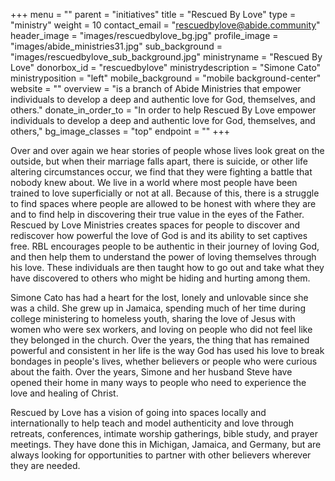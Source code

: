 +++
menu = ""
parent = "initiatives"
title = "Rescued By Love"
type = "ministry"
weight = 10
contact_email = "rescuedbylove@abide.community"
header_image = "images/rescuedbylove_bg.jpg"
profile_image = "images/abide_ministries31.jpg"
sub_background = "images/rescuedbylove_sub_background.jpg"
ministryname = "Rescued By Love"
donorbox_id = "rescuedbylove"
ministrydescription = "Simone Cato"
ministryposition = "left"
mobile_background = "mobile background-center"
website = ""
overview = "is a branch of Abide Ministries that empower individuals to develop a deep and authentic love for God, themselves, and others."
donate_in_order_to = "In order to help Rescued By Love empower individuals to develop a deep and authentic love for God, themselves, and others,"
bg_image_classes = "top"
endpoint = ""
+++

Over and over again we hear stories of people whose lives look great on the outside, but when their marriage falls apart, there is suicide, or other life altering circumstances occur, we find that they were fighting a battle that nobody knew about. We live in a world where most people have been trained to love superficially or not at all. Because of this, there is a struggle to find spaces where people are allowed to be honest with where they are and to find help in discovering their true value in the eyes of the Father. Rescued by Love Ministries creates spaces for people to discover and rediscover how powerful the love of God is and its ability to set captives free. RBL encourages people to be authentic in their journey of loving God, and then help them to understand the power of loving themselves through his love. These individuals are then taught how to go out and take what they have discovered to others who might be hiding and hurting among them.


Simone Cato has had a heart for the lost, lonely and unlovable since she was a child. She grew up in Jamaica, spending much of her time during college ministering to homeless youth, sharing the love of Jesus with women who were sex workers, and loving on people who did not feel like they belonged in the church. Over the years, the thing that has remained powerful and consistent in her life is the way God has used his love to break bondages in people's lives, whether believers or people who were curious about the faith.  Over the years, Simone and her husband Steve have opened their home in many ways to people who need to experience the love and healing of Christ.

Rescued by Love has a vision of going into spaces locally and internationally to help teach and model authenticity and love through retreats, conferences, intimate worship gatherings, bible study, and prayer meetings. They have done this in Michigan, Jamaica, and Germany, but are always looking for opportunities to partner with other believers wherever they are needed.